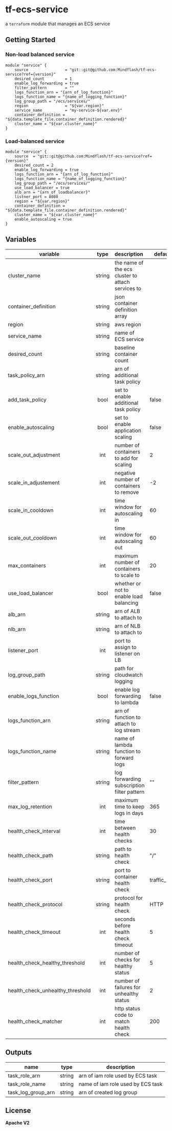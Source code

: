 # tf-ecs-service
a `terraform` module that manages an ECS service

## Getting Started

### Non-load balanced service
```hcl
module "service" {
    source                = "git::git@github.com:Mindflash/tf-ecs-service?ref={version}"
    desired_count         = 1
    enable_log_forwarding = true
    filter_pattern        = ""
    logs_function_arn = "{arn_of_log_function}"
    logs_function_name = "{name_of_logging_function}"
    log_group_path = "/ecs/services/"
    region                = "${var.region}"
    service_name          = "my-service-${var.env}"
    container_definition = "${data.template_file.container_definition.rendered}"
    cluster_name = "${var.cluster_name}"
}
```

### Load-balanced service
```hcl
module "service" {
    source  = "git::git@github.com:Mindflash/tf-ecs-service?ref={version}"
    desired_count = 2
    enable_log_forwarding = true
    logs_function_arn = "{arn_of_log_function}"
    logs_function_name = "{name_of_logging_function}"
    log_group_path = "/ecs/services/"
    use_load_balancer = true
    alb_arn = "{arn_of_loadbalancer}"
    listner_port = 8080
    region = "${var.region}"
    container_definition = "${data.template_file.container_definition.rendered}"
    cluster_name = "${var.cluster_name}"
    enable_autoscaling = true
}
```

## Variables
| variable                           | type   | description                                       | default       |
| ---------------------------------- | :----: | :------------------------------------------------ | ------------- |
| cluster_name                       | string | the name of the ecs cluster to attach services to |               |
| container_definition               | string | json container definition array                   |               |
| region                             | string | aws region                                        |               |
| service_name                       | string | name of ECS service                               |               |
| desired_count                      | string | baseline container count                          |               |
| task\_policy_arn                   | string | arn of additional task policy                     |               |
| add\_task_policy                   | bool   | set to enable additional task policy              | false         |
| enable_autoscaling                 | bool   | set to enable application scaling                 | false         |
| scale\_out_adjustment              | int    | number of containers to add for scaling           | 2             |
| scale\_in_adjustement              | int    | negative number of containers to remove           | -2            |
| scale\_in_cooldown                 | int    | time window for autoscaling in                    | 60            |
| scale\_out_cooldown                | int    | time window for autoscaling out                   | 60            |
| max_containers                     | int    | maximum number of containers to scale to          | 20            |
| use\_load_balancer                 | bool   | whether or not to enable load balancing           | false         |
| alb_arn                            | string | arn of ALB to attach to                           |               |
| nlb_arn                            | string | arn of NLB to attach to                           |               |
| listener_port                      | int    | port to assign to listener on LB                  |               |
| log\_group_path                    | string | path for cloudwatch logging                       |               |
| enable\_logs_function              | bool   | enable log forwarding to lambda                   | false         |
| logs\_function_arn                 | string | arn of function to attach to log stream           |               |
| logs\_function_name                | string | name of lambda function to forward logs           |               |
| filter_pattern                     | string | log forwarding subscription filter pattern        | ""            |
| max\_log_retention                 | int    | maximum time to keep logs in days                 | 365           |
| health\_check_interval             | int    | time between health checks                        | 30            |
| health\_check_path                 | string | path to health check                              | \"\/\"        |
| health\_check_port                 | string | port to container health check                    | traffic\_port |
| health\_check_protocol             | string | protocol for health check                         | HTTP          |
| health\_check_timeout              | int    | seconds before health check timeout               | 5             |
| health\_check\_healthy_threshold   | int    | number of checks for healthy status               | 5             |
| health\_check\_unhealthy_threshold | int    | number of failures for unhealthy status           | 2             |
| health\_check_matcher              | int    | http status code to match health check            | 200           |

## Outputs
| name                  | type   | description                       |
| --------------------- | :----: | --------------------------------- |
| task\_role_arn        | string | arn of iam role used by ECS task  |
| task\_role_name       | string | name of iam role used by ECS task |
| task\_log\_group\_arn | string | arn of created log group          |

## License
**Apache V2**
